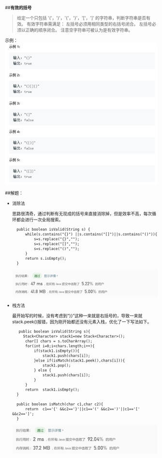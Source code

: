 ##**有效的括号**

>给定一个只包括 '('，')'，'{'，'}'，'['，']' 的字符串，判断字符串是否有效。
有效字符串需满足：
左括号必须用相同类型的右括号闭合。
左括号必须以正确的顺序闭合。
注意空字符串可被认为是有效字符串。

示例：
![](pic/1example.jpg)

##解题：

- 消除法

	思路很清奇，通过判断有无现成的括号来直接消除掉，但是效率不高，每次循环都会进行一次全局搜索。

		public boolean isValid(String s) {
	        while(s.contains("{}") ||s.contains("[]")||s.contains("()")){
	            s=s.replace("{}","");
	            s=s.replace("[]","");
	            s=s.replace("()","");
	        }
	        return s.isEmpty();
    	}

	![](pic/1time.jpg)

- 栈方法

	最开始写的时候，没有考虑到“}}”这种一来就是右括号的，导致一来就stack.peek()报错，因为刚开始都还没有元素入栈，优化了一下写法如下。

		 public boolean isValid(String s){
	       Stack<Character> stack1=new Stack<Character>();
	        char[] chars = s.toCharArray();
	        for(int i=0;i<chars.length;i++){
	            if(stack1.isEmpty()){
	                stack1.push(chars[i]);
	            }else if(isMatch(stack1.peek(),chars[i])){
	                stack1.pop();
	            } else {
	                stack1.push(chars[i]);
	            }
	        }
	        return  stack1.isEmpty();
	    }
	
	    public boolean isMatch(char c1,char c2){
	        return  c1=='{' &&c2=='}'||c1=='(' &&c2==')'||c1=='[' &&c2==']';
	    }

	![](pic/1time_1.jpg)